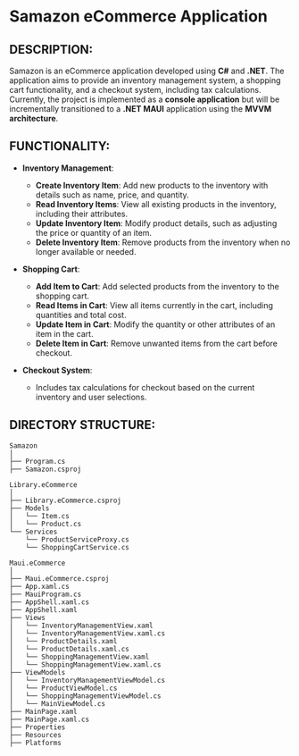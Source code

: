 # Samazon eCommerce Application

## DESCRIPTION:

Samazon is an eCommerce application developed using **C#** and **.NET**. The application aims to provide an inventory management system, a shopping cart functionality, and a checkout system, including tax calculations. Currently, the project is implemented as a **console application** but will be incrementally transitioned to a **.NET MAUI** application using the **MVVM architecture**.

## FUNCTIONALITY:
- **Inventory Management**:
  - **Create Inventory Item**: Add new products to the inventory with details such as name, price, and quantity.
  - **Read Inventory Items**: View all existing products in the inventory, including their attributes.
  - **Update Inventory Item**: Modify product details, such as adjusting the price or quantity of an item.
  - **Delete Inventory Item**: Remove products from the inventory when no longer available or needed.
  
- **Shopping Cart**:
  - **Add Item to Cart**: Add selected products from the inventory to the shopping cart.
  - **Read Items in Cart**: View all items currently in the cart, including quantities and total cost.
  - **Update Item in Cart**: Modify the quantity or other attributes of an item in the cart.
  - **Delete Item in Cart**: Remove unwanted items from the cart before checkout.

- **Checkout System**:
  - Includes tax calculations for checkout based on the current inventory and user selections.

## DIRECTORY STRUCTURE:

```plaintext
Samazon
│
├── Program.cs
├── Samazon.csproj

Library.eCommerce
│
├── Library.eCommerce.csproj
├── Models
│   └── Item.cs
│   └── Product.cs
└── Services
    └── ProductServiceProxy.cs
    └── ShoppingCartService.cs

Maui.eCommerce
│
├── Maui.eCommerce.csproj
├── App.xaml.cs
├── MauiProgram.cs
├── AppShell.xaml.cs
├── AppShell.xaml
├── Views
│   └── InventoryManagementView.xaml
│   └── InventoryManagementView.xaml.cs
│   └── ProductDetails.xaml
│   └── ProductDetails.xaml.cs
│   └── ShoppingManagementView.xaml
│   └── ShoppingManagementView.xaml.cs
├── ViewModels
│   └── InventoryManagementViewModel.cs
│   └── ProductViewModel.cs
│   └── ShoppingManagementViewModel.cs
│   └── MainViewModel.cs
├── MainPage.xaml
├── MainPage.xaml.cs
├── Properties
├── Resources
├── Platforms
